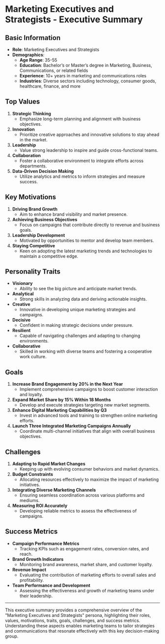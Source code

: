 # Marketing Executives and Strategists - Executive Summary

## Basic Information
- **Role**: Marketing Executives and Strategists
- **Demographics**: 
  - **Age Range**: 35-55
  - **Education**: Bachelor’s or Master’s degree in Marketing, Business, Communications, or related fields
  - **Experience**: 10+ years in marketing and communications roles
  - **Industries**: Diverse sectors including technology, consumer goods, healthcare, finance, and more

## Top Values
1. **Strategic Thinking**
   - Emphasize long-term planning and alignment with business objectives.
2. **Innovation**
   - Prioritize creative approaches and innovative solutions to stay ahead in the market.
3. **Leadership**
   - Value strong leadership to inspire and guide cross-functional teams.
4. **Collaboration**
   - Foster a collaborative environment to integrate efforts across departments.
5. **Data-Driven Decision Making**
   - Utilize analytics and metrics to inform strategies and measure success.

## Key Motivations
1. **Driving Brand Growth**
   - Aim to enhance brand visibility and market presence.
2. **Achieving Business Objectives**
   - Focus on campaigns that contribute directly to revenue and business goals.
3. **Leadership Development**
   - Motivated by opportunities to mentor and develop team members.
4. **Staying Competitive**
   - Keen on adopting the latest marketing trends and technologies to maintain a competitive edge.

## Personality Traits
- **Visionary**
  - Ability to see the big picture and anticipate market trends.
- **Analytical**
  - Strong skills in analyzing data and deriving actionable insights.
- **Creative**
  - Innovative in developing unique marketing strategies and campaigns.
- **Decisive**
  - Confident in making strategic decisions under pressure.
- **Resilient**
  - Capable of navigating challenges and adapting to changing environments.
- **Collaborative**
  - Skilled in working with diverse teams and fostering a cooperative work culture.

## Goals
1. **Increase Brand Engagement by 20% in the Next Year**
   - Implement comprehensive campaigns to boost customer interaction and loyalty.
2. **Expand Market Share by 15% Within 18 Months**
   - Develop and execute strategies targeting new market segments.
3. **Enhance Digital Marketing Capabilities by Q3**
   - Invest in advanced tools and training to strengthen online marketing efforts.
4. **Launch Three Integrated Marketing Campaigns Annually**
   - Coordinate multi-channel initiatives that align with overall business objectives.

## Challenges
1. **Adapting to Rapid Market Changes**
   - Keeping up with evolving consumer behaviors and market dynamics.
2. **Budget Constraints**
   - Allocating resources effectively to maximize the impact of marketing initiatives.
3. **Integrating Diverse Marketing Channels**
   - Ensuring seamless coordination across various platforms and mediums.
4. **Measuring ROI Accurately**
   - Developing reliable metrics to assess the effectiveness of campaigns.

## Success Metrics
- **Campaign Performance Metrics**
  - Tracking KPIs such as engagement rates, conversion rates, and reach.
- **Brand Growth Indicators**
  - Monitoring brand awareness, market share, and customer loyalty.
- **Revenue Impact**
  - Evaluating the contribution of marketing efforts to overall sales and profitability.
- **Team Performance and Development**
  - Assessing the effectiveness and growth of marketing teams under their leadership.

---

This executive summary provides a comprehensive overview of the "Marketing Executives and Strategists" persona, highlighting their roles, values, motivations, traits, goals, challenges, and success metrics. Understanding these aspects enables marketing teams to tailor strategies and communications that resonate effectively with this key decision-making group.